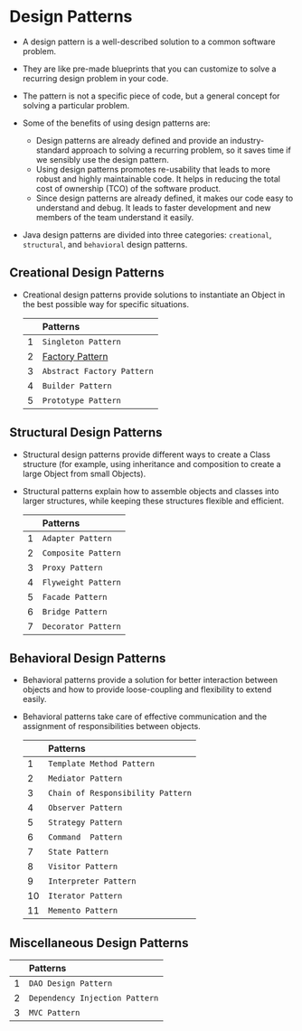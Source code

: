 # Design Patterns
- A design pattern is a well-described solution to a common software problem.
- They are like pre-made blueprints that you can customize to solve a recurring design problem in your code.
- The pattern is not a specific piece of code, but a general concept for solving a particular problem. 
- Some of the benefits of using design patterns are:
	- Design patterns are already defined and provide an industry-standard approach to solving a recurring problem, so it saves time if we sensibly use the design pattern.
	- Using design patterns promotes re-usability that leads to more robust and highly maintainable code. It helps in reducing the total cost of ownership (TCO) of the software product.
	- Since design patterns are already defined, it makes our code easy to understand and debug. It leads to faster development and new members of the team understand it easily.

- Java design patterns are divided into three categories: `creational`, `structural`, and `behavioral` design patterns.


## Creational Design Patterns

- Creational design patterns provide solutions to instantiate an Object in the best possible way for specific situations.

    |    | Patterns                               |
    | :- | :------------------------------------- |
    | 1  | `Singleton Pattern`                    |
    | 2  | [Factory Pattern](/FactoryDesign.md)   |
    | 3  | `Abstract Factory Pattern`             |
    | 4  | `Builder Pattern`                      |
    | 5  | `Prototype Pattern`                    |


## Structural Design Patterns

- Structural design patterns provide different ways to create a Class structure (for example, using inheritance and composition to create a large Object from small Objects).

- Structural patterns explain how to assemble objects and classes into larger structures, while keeping these structures flexible and efficient.

    |    | Patterns             |
    | :- | :------------------- |
    | 1  | `Adapter Pattern`    |
    | 2  | `Composite Pattern`  |
    | 3  | `Proxy Pattern`      |
    | 4  | `Flyweight Pattern`  |
    | 5  | `Facade Pattern`     |
    | 6  | `Bridge Pattern`     |
    | 7  | `Decorator Pattern`  |

## Behavioral Design Patterns

- Behavioral patterns provide a solution for better interaction between objects and how to provide loose-coupling and flexibility to extend easily.

- Behavioral patterns take care of effective communication and the assignment of responsibilities between objects.

    |    | Patterns                           |
    | :- | :--------------------------------- |
    | 1  | `Template Method Pattern`          |
    | 2  | `Mediator Pattern`                 |
    | 3  | `Chain of Responsibility Pattern`  |
    | 4  | `Observer Pattern`                 |
    | 5  | `Strategy Pattern`                 |
    | 6  | `Command  Pattern`                 |
    | 7  | `State Pattern`                    |
    | 8  | `Visitor Pattern`                  |
    | 9  | `Interpreter Pattern`              |
    | 10 | `Iterator Pattern`                 |
    | 11 | `Memento Pattern`                  |


## Miscellaneous Design Patterns

|    | Patterns                           |
| :- | :--------------------------------- |
| 1  | `DAO Design Pattern`               |
| 2  | `Dependency Injection Pattern`     |
| 3  | `MVC Pattern`                      |